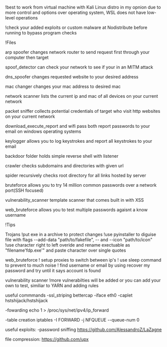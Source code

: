 !best to work from virtual machine with Kali Linux distro in my opnion due to more control and options over operating system, WSL does not have low-level operations

!check your added exploits or custom malware at Nodistribute before running to bypass program checks


!Files

arp spoofer changes network router to send request first through your computer then target


spoof_detector can check your network to see if your in an MITM attack


dns_spoofer changes requested website to your desired address


mac changer changes your mac address to desired mac


network scanner lists the current ip and mac of all devices on your current network


packet sniffer collects potential credentials of target who visit http websites on your current network


download_execute_report and wifi pass both report passwords to your email on windows operating systems 


keylogger allows you to log keystrokes and report all keystrokes to your email


backdoor folder holds simple reverse shell with listener  


crawler checks subdomains and directories with given url


spider recursively checks root directory for all links hosted by server


bruteforce allows you to try 14 million common passwords over a network port(SSH focused)


vulnerability_scanner template scanner that comes built in with XSS


web_bruteforce allows you to test multiple passwords agaisnt a know username

!Tips

Trojans
!put exe in a archive to protect changes
!use pyinstaller to diguise file with flags --add-data "path/to/fakefile", -- and --icon "path/to/icon" 
!use character right to left overide and rename exectuable as "filename'fdp.exe'" and paste character over single quotes


web_bruteforce 
! setup proxies to switch between ip's
! use sleep command to prevent to much noise
! find username or email by using recover my password and try until it says account is found

vulnerability scanner
!more vulnerabilties will be added or you can add your own to test, similiar to YARN and adding rules

useful commmands
  -ssl_striping
  bettercap -iface eth0 -caplet hstshijack/hstshijack
  
  -fowarding 
  echo 1 > /proc/sys/net/ipv4/ip_forward

  -table creation
  iptables -I FORWARD -j NFQUEUE --queue-num 0

useful exploits:
  -password sniffing
  https://github.com/AlessandroZ/LaZagne

file compression:
  https://github.com/upx